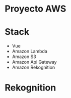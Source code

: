 # Proyecto AWS

# Stack

+ Vue
+ Amazon Lambda
+ Amazon S3
+ Amazon Api Gateway
+ Amazon Rekognition
# Rekognition
